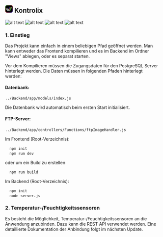 ##  <img src="https://github.com/Raindrop95/Kontrolix_HACCP/blob/main/Frontend/src/assets/logo/Badge.png" alt="App Logo" width="25"/> Kontrolix
![alt text](https://img.shields.io/badge/Vue.js-35495E?style=for-the-badge&logo=vuedotjs&logoColor=4FC08D) 
![alt text](https://img.shields.io/badge/node.js-339933?style=for-the-badge&logo=Node.js&logoColor=white) 
![alt text](https://img.shields.io/badge/material%20design-757575?style=for-the-badge&logo=material%20design&logoColor=white) 
![alt text](https://img.shields.io/badge/-Sequelize-52B0E7?style=flat-square&logo=sequelize&labelColor=52B0E7&logoColor=FFF) 



### 1. Einstieg

Das Projekt kann einfach in einem beliebigen Pfad geöffnet werden. Man kann entweder das Frontend kompilieren und es im Backend im Ordner "Views" ablegen, oder es separat starten. 

Vor dem Kompilieren müssen die Zugangsdaten für den PostgreSQL Server hinterlegt werden. Die Daten müssen in folgenden Pfaden hinterlegt werden: 
#### Datenbank:
```
../Backend/app/models/index.js
```
Die Datenbank wird automatisch beim ersten Start initialisiert. 

#### FTP-Server:
```
../Backend/app/controllers/Functions/ftpImageHandler.js
```

Im Frontend (Root-Verzeichnis): 
```
  npm init
  npm run dev
```
oder um ein Build zu erstellen
```
  npm run build
```

Im Backend (Root-Verzeichnis): 
```
  npm init
  node server.js
```

### 2. Temperatur-/Feuchtigkeitssensoren

Es besteht die Möglichkeit, Temperatur-/Feuchtigkeitssensoren an die Anwendung anzubinden. Dazu kann die REST API verwendet werden. Eine detaillierte Dokumentation der Anbindung folgt im nächsten Update. 

